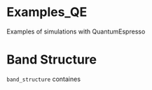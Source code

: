 # Examples_QE
Examples of simulations with QuantumEspresso


Band Structure
===============

``band_structure`` containes

